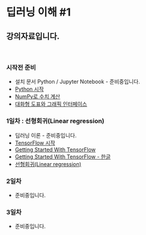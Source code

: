 # 딥러닝 이해 #1

## 강의자료입니다.
<br/>

### 시작전 준비
* 설치 문서 Python / Jupyter Notebook - 준비중입니다.
* [Python 시작](https://github.com/woozoo73/deep-learning-1/blob/master/00-00-hello-python.ipynb)
* [NumPy로 수치 계산](https://github.com/woozoo73/deep-learning-1/blob/master/00-01-hello-numpy.ipynb)
* [대화형 도표와 그래픽 인터페이스](https://github.com/woozoo73/deep-learning-1/blob/master/00-02-hello-plot.ipynb)

### 1일차 : 선형회귀(Linear regression)
* 딥러닝 이론 - 준비중입니다.
* [TensorFlow 시작](https://github.com/woozoo73/deep-learning-1/blob/master/01-00-hello-tensorflow.ipynb)
* [Getting Started With TensorFlow](https://github.com/woozoo73/deep-learning-1/blob/master/01-01-getting-started-with-tensorflow.ipynb)
* [Getting Started With TensorFlow - 한글](https://github.com/woozoo73/deep-learning-1/blob/master/01-01-getting-started-with-tensorflow-ko.ipynb)
* [선형회귀(Linear regression)](https://github.com/woozoo73/deep-learning-1/blob/master/01-02-linear-regression.ipynb)

### 2일차
* 준비중입니다.

### 3일차
* 준비중입니다.
